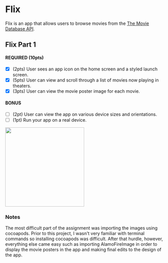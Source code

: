 # Flix

Flix is an app that allows users to browse movies from the [The Movie Database API](http://docs.themoviedb.apiary.io/#).

## Flix Part 1

#### REQUIRED (10pts)
- [x] (2pts) User sees an app icon on the home screen and a styled launch screen.
- [x] (5pts) User can view and scroll through a list of movies now playing in theaters.
- [x] (3pts) User can view the movie poster image for each movie.

#### BONUS
- [ ] (2pt) User can view the app on various device sizes and orientations.
- [ ] (1pt) Run your app on a real device.

<img src="https://media.giphy.com/media/SD7ZnwBluH6ZCMEnOx/giphy.gif" width=250><br>

### Notes
The most difficult part of the assignment was importing the images using cocoapods. Prior to this project, I wasn't very familiar with terminal commands so installing cocoapods was difficult. After that hurdle, however, everything else came easy such as importing AlamoFireImage in order to display the movie posters in the app and making final edits to the design of the app. 
